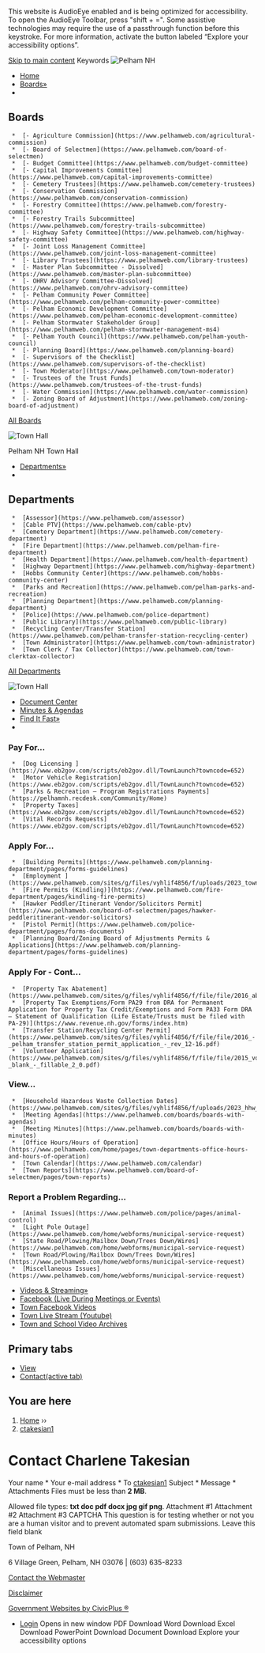  

This website is AudioEye enabled and is being optimized for accessibility. To open the AudioEye Toolbar, press "shift + =". Some assistive technologies may require the use of a passthrough function before this keystroke. For more information, activate the button labeled “Explore your accessibility options”.

  [Skip to main content](https://www.pelhamweb.com/user/6596/contact/)  Keywords  ![Pelham NH](images/6018c7f5743a684d3fa45d0e9d342e26223eb2c5b65ab46b3c951e5d26c79fea.png)  

 *  [Home](https://www.pelhamweb.com/) 
 *  [Boards»](https://www.pelhamweb.com/Boards) 
   *      

## Boards    

     *  [- Agriculture Commission](https://www.pelhamweb.com/agricultural-commission) 
     *  [- Board of Selectmen](https://www.pelhamweb.com/board-of-selectmen) 
     *  [- Budget Committee](https://www.pelhamweb.com/budget-committee) 
     *  [- Capital Improvements Committee](https://www.pelhamweb.com/capital-improvements-committee) 
     *  [- Cemetery Trustees](https://www.pelhamweb.com/cemetery-trustees) 
     *  [- Conservation Commission](https://www.pelhamweb.com/conservation-commission) 
     *  [- Forestry Committee](https://www.pelhamweb.com/forestry-committee) 
     *  [- Forestry Trails Subcommittee](https://www.pelhamweb.com/forestry-trails-subcommittee) 
     *  [- Highway Safety Committee](https://www.pelhamweb.com/highway-safety-committee)  
     *  [- Joint Loss Management Committee](https://www.pelhamweb.com/joint-loss-management-committee) 
     *  [- Library Trustees](https://www.pelhamweb.com/library-trustees) 
     *  [- Master Plan Subcommittee - Dissolved](https://www.pelhamweb.com/master-plan-subcommittee) 
     *  [- OHRV Advisory Committee-Dissolved](https://www.pelhamweb.com/ohrv-advisory-committee) 
     *  [- Pelham Community Power Committee](https://www.pelhamweb.com/pelham-community-power-committee) 
     *  [- Pelham Economic Development Committee](https://www.pelhamweb.com/pelham-economic-development-committee) 
     *  [- Pelham Stormwater Stakeholder Group](https://www.pelhamweb.com/pelham-stormwater-management-ms4)  
     *  [- Pelham Youth Council](https://www.pelhamweb.com/pelham-youth-council) 
     *  [- Planning Board](https://www.pelhamweb.com/planning-board) 
     *  [- Supervisors of the Checklist](https://www.pelhamweb.com/supervisors-of-the-checklist) 
     *  [- Town Moderator](https://www.pelhamweb.com/town-moderator) 
     *  [- Trustees of the Trust Funds](https://www.pelhamweb.com/trustees-of-the-trust-funds) 
     *  [- Water Commission](https://www.pelhamweb.com/water-commission) 
     *  [- Zoning Board of Adjustment](https://www.pelhamweb.com/zoning-board-of-adjustment)      

 [ All Boards](https://www.pelhamweb.com/boards)     

 ![Town Hall](images/863b48f951f1ade30991514f2b29f4c5a39318929ae55536d997e90d60564e2e.jpg)     

Pelham NH Town Hall    

 *  [Departments»](https://www.pelhamweb.com/Departments) 
   *      

## Departments    

     *  [Assessor](https://www.pelhamweb.com/assessor) 
     *  [Cable PTV](https://www.pelhamweb.com/cable-ptv) 
     *  [Cemetery Department](https://www.pelhamweb.com/cemetery-department) 
     *  [Fire Department](https://www.pelhamweb.com/pelham-fire-department) 
     *  [Health Department](https://www.pelhamweb.com/health-department)  
     *  [Highway Department](https://www.pelhamweb.com/highway-department) 
     *  [Hobbs Community Center](https://www.pelhamweb.com/hobbs-community-center) 
     *  [Parks and Recreation](https://www.pelhamweb.com/pelham-parks-and-recreation) 
     *  [Planning Department](https://www.pelhamweb.com/planning-department) 
     *  [Police](https://www.pelhamweb.com/police-department) 
     *  [Public Library](https://www.pelhamweb.com/public-library)  
     *  [Recycling Center/Transfer Station](https://www.pelhamweb.com/pelham-transfer-station-recycling-center) 
     *  [Town Administrator](https://www.pelhamweb.com/town-administrator) 
     *  [Town Clerk / Tax Collector](https://www.pelhamweb.com/town-clerktax-collector)      

 [ All Departments](https://www.pelhamweb.com/departments)     

 ![Town Hall](images/cc30ecf0328b78d9c6b9be1a6c8cbc9ecd41d1d05cd797cfe6d0954617be20e4.jpg)     

 *  [Document Center](https://www.pelhamweb.com/files) 
 *  [Minutes & Agendas](https://www.pelhamweb.com/minutes-and-agendas) 
 *  [Find It Fast»](https://www.pelhamweb.com/where) 
   *      

### Pay For...    

     *  [Dog Licensing ](https://www.eb2gov.com/scripts/eb2gov.dll/TownLaunch?towncode=652)     
     *  [Motor Vehicle Registration](https://www.eb2gov.com/scripts/eb2gov.dll/TownLaunch?towncode=652) 
     *  [Parks & Recreation – Program Registrations Payments](https://pelhamnh.recdesk.com/Community/Home) 
     *  [Property Taxes](https://www.eb2gov.com/scripts/eb2gov.dll/TownLaunch?towncode=652) 
     *  [Vital Records Requests](https://www.eb2gov.com/scripts/eb2gov.dll/TownLaunch?towncode=652)     

     

### Apply For...    

     *  [Building Permits](https://www.pelhamweb.com/planning-department/pages/forms-guidelines) 
     *  [Employment ](https://www.pelhamweb.com/sites/g/files/vyhlif4856/f/uploads/2023_town_of_pelham_employment_application.pdf) 
     *  [Fire Permits (Kindling)](https://www.pelhamweb.com/fire-department/pages/kindling-fire-permits) 
     *  [Hawker Peddler/Itinerant Vendor/Solicitors Permit](https://www.pelhamweb.com/board-of-selectmen/pages/hawker-peddleritinerant-vendor-solicitors) 
     *  [Pistol Permit](https://www.pelhamweb.com/police-department/pages/forms-documents) 
     *  [Planning Board/Zoning Board of Adjustments Permits & Applications](https://www.pelhamweb.com/planning-department/pages/forms-guidelines)      

### Apply For - Cont...    

     *  [Property Tax Abatement](https://www.pelhamweb.com/sites/g/files/vyhlif4856/f/file/file/2016_abatement_form.pdf) 
     *  [Property Tax Exemptions/Form PA29 from DRA for Permanent Application for Property Tax Credit/Exemptions and Form PA33 Form DRA  – Statement of Qualification (Life Estate/Trusts must be filed with PA-29)](https://www.revenue.nh.gov/forms/index.htm) 
     *  [Transfer Station/Recycling Center Permit](https://www.pelhamweb.com/sites/g/files/vyhlif4856/f/file/file/2016_-_pelham_transfer_station_permit_application_-_rev_12-16.pdf) 
     *  [Volunteer Application](https://www.pelhamweb.com/sites/g/files/vyhlif4856/f/file/file/2015_volunteerapplication_-_blank_-_fillable_2_0.pdf)      

### View...    

     *  [Household Hazardous Waste Collection Dates](https://www.pelhamweb.com/sites/g/files/vyhlif4856/f/uploads/2023_hhw_flyer_0.pdf) 
     *  [Meeting Agendas](https://www.pelhamweb.com/boards/boards-with-agendas) 
     *  [Meeting Minutes](https://www.pelhamweb.com/boards/boards-with-minutes)  
     *  [Office Hours/Hours of Operation](https://www.pelhamweb.com/home/pages/town-departments-office-hours-and-hours-of-operation) 
     *  [Town Calendar](https://www.pelhamweb.com/calendar)   
     *  [Town Reports](https://www.pelhamweb.com/board-of-selectmen/pages/town-reports)     

### Report a Problem Regarding...    

     *  [Animal Issues](https://www.pelhamweb.com/police/pages/animal-control) 
     *  [Light Pole Outage](https://www.pelhamweb.com/home/webforms/municipal-service-request) 
     *  [State Road/Plowing/Mailbox Down/Trees Down/Wires](https://www.pelhamweb.com/home/webforms/municipal-service-request) 
     *  [Town Road/Plowing/Mailbox Down/Trees Down/Wires](https://www.pelhamweb.com/home/webforms/municipal-service-request) 
     *  [Miscellaneous Issues](https://www.pelhamweb.com/home/webforms/municipal-service-request)  
 *  [Videos & Streaming»](https://www.pelhamweb.com/) 
   *  [Facebook (Live During Meetings or Events)](https://www.facebook.com/TownofPelhamNH/live_videos) 
   *  [Town Facebook Videos](https://www.facebook.com/TownofPelhamNH/videos) 
   *  [Town Live Stream (Youtube)](https://www.pelhamweb.com/home/pages/town-of-pelham-nh-live-stream) 
   *  [Town and School Video Archives](https://ptv.viebit.com/index.php?folder=ALL) 

## Primary tabs

 *  [View](https://www.pelhamweb.com/users/ctakesian1) 
 *  [Contact(active tab)](https://www.pelhamweb.com/user/6596/contact) 

## You are here

 1.  [Home](https://www.pelhamweb.com/) ››
 1.  [ctakesian1](https://www.pelhamweb.com/users/ctakesian1) 

# Contact Charlene Takesian

 Your name * Your e-mail address * To [ctakesian1](https://www.pelhamweb.com/users/ctakesian1)  Subject * Message * Attachments Files must be less than __2 MB__.

Allowed file types: __txt doc pdf docx jpg gif png__. Attachment #1 Attachment #2 Attachment #3 CAPTCHA This question is for testing whether or not you are a human visitor and to prevent automated spam submissions. Leave this field blank 

Town of Pelham, NH

6 Village Green, Pelham, NH 03076 | (603) 635-8233

 [Contact the Webmaster](https://www.pelhamweb.com/home/webforms/contact-the-webmaster) 

 [Disclaimer](https://www.pelhamweb.com/website-disclaimer-and-privacy-policy) 

 [Government Websites by CivicPlus ®](https://www.civicplus.com/) 

 *  [Login](https://www.pelhamweb.com/user/login?current=user/6596/contact) 
 Opens in new window PDF Download Word Download Excel Download PowerPoint Download Document Download Explore your accessibility options 